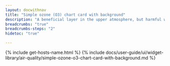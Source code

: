```yaml
---
layout: docwithnav
title: "Simple ozone (O3) chart card with background"
description: "A beneficial layer in the upper atmosphere, but harmful when present near ground level. Results displays mainly from vehicle exhaust and industrial emissions by combining the latest and aggregated values and optional simplified chart."
breadcrumbs: "true"
breadcrumbs-steps: "2"
hidetoc: "true"

---
```

{% include get-hosts-name.html %}
{% include docs/user-guide/ui/widget-library/air-quality/simple-ozone-o3-chart-card-with-background.md %}
